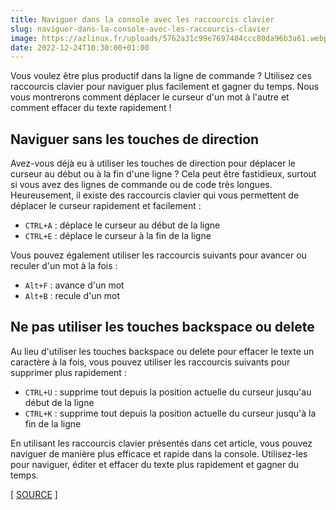 ```yaml
---
title: Naviguer dans la console avec les raccourcis clavier
slug: naviguer-dans-la-console-avec-les-raccourcis-clavier
image: https://azlinux.fr/uploads/5762a31c99e7697484ccc80da96b3a61.webp
date: 2022-12-24T10:30:00+01:00
---
```


Vous voulez être plus productif dans la ligne de commande ? Utilisez ces raccourcis clavier pour naviguer plus facilement et gagner du temps. Nous vous montrerons comment déplacer le curseur d'un mot à l'autre et comment effacer du texte rapidement !

## Naviguer sans les touches de direction

Avez-vous déjà eu à utiliser les touches de direction pour déplacer le curseur au début ou à la fin d'une ligne ? Cela peut être fastidieux, surtout si vous avez des lignes de commande ou de code très longues. Heureusement, il existe des raccourcis clavier qui vous permettent de déplacer le curseur rapidement et facilement :

- `CTRL+A` : déplace le curseur au début de la ligne
- `CTRL+E` : déplace le curseur à la fin de la ligne

Vous pouvez également utiliser les raccourcis suivants pour avancer ou reculer d'un mot à la fois :

- `Alt+F` : avance d'un mot
- `Alt+B` : recule d'un mot

## Ne pas utiliser les touches backspace ou delete

Au lieu d'utiliser les touches backspace ou delete pour effacer le texte un caractère à la fois, vous pouvez utiliser les raccourcis suivants pour supprimer plus rapidement :

- `CTRL+U` : supprime tout depuis la position actuelle du curseur jusqu'au début de la ligne
- `CTRL+K` : supprime tout depuis la position actuelle du curseur jusqu'à la fin de la ligne

En utilisant les raccourcis clavier présentés dans cet article, vous pouvez naviguer de manière plus efficace et rapide dans la console.  Utilisez-les pour naviguer, éditer et effacer du texte plus rapidement et gagner du temps.

[ [SOURCE](https://www.redhat.com/sysadmin/shortcuts-command-line-navigation) ]
